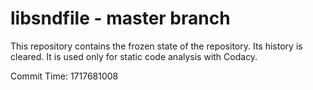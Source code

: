 # libsndfile - master branch

This repository contains the frozen state of the repository.
Its history is cleared. It is used only for static code
analysis with Codacy.

Commit Time: 1717681008